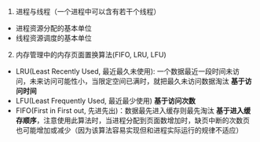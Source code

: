 1. 进程与线程（一个进程中可以含有若干个线程）
  + 进程资源分配的基本单位
  + 线程资源调度的基本单位

2. 内存管理中的内存页面置换算法(FIFO, LRU, LFU)
  + LRU(Least Recently Used, 最近最久未使用): 一个数据最近一段时间未访问，未来访问可能性小，当限定空间已满时，就把最久未访问数据淘汰 **基于访问时间**
  + LFU(Least Frequently Used, 最近最少使用) **基于访问次数**
  + FIFO(First in First out, 先进先出)：数据最先进入缓存则最先淘汰 **基于进入缓存顺序**，注意使用此算法时，当进程分配到页面数增加时，缺页中断的次数页也可能增加或减少（因为该算法容易实现但和进程实际运行的规律不适应）
